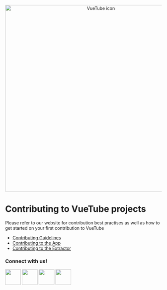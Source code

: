 <p align="center">
  <a href="https://vuetube.app/">
    <img src="https://cdn.discordapp.com/attachments/751596360108605500/980418672331988992/VueTube_Dark.svg" alt="VueTube icon" width="600"/>
  </a>
  </br>
</p>

# Contributing to VueTube projects
Please refer to our website for contribution best practises as well as how to get started on your first contribution to VueTube
* [Contributing Guidelines](https://vuetube.app/contributing/)
* [Contributing to the App](https://vuetube.app/contributing/app.html)
* [Contributing to the Extractor](https://vuetube.app/contributing/extractor.html)

### Connect with us!
  <a href="https://vuetube.app/discord"><img src="https://cdn.discordapp.com/attachments/751596360108605500/980429224789827594/Discord.svg" height=50/></a>
  <a href="https://reddit.com/r/vuetube"><img src="https://cdn.discordapp.com/attachments/751596360108605500/980429225012121610/Reddit.svg" height=50/></a>
  <a href="https://t.me/vuetube"><img src="https://cdn.discordapp.com/attachments/751596360108605500/980430242210545715/Telegram.svg" height=50/></a>
  <a href="https://twitter.com/VueTubeApp"><img src="https://cdn.discordapp.com/attachments/751596360108605500/980429225427365978/Twitter.svg" height=50/></a>
